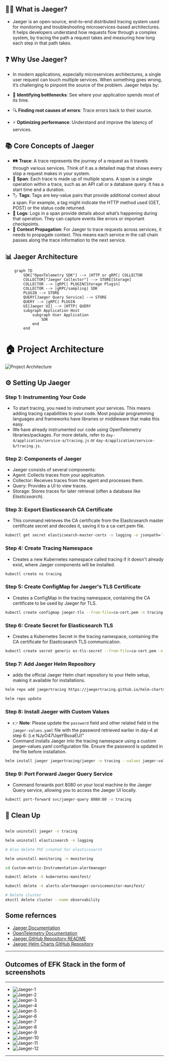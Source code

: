 ## 🕵️‍♂️ What is Jaeger?
- Jaeger is an open-source, end-to-end distributed tracing system used for monitoring and troubleshooting microservices-based architectures. It helps developers understand how requests flow through a complex system, by tracing the path a request takes and measuring how long each step in that path takes.

## ❓ Why Use Jaeger?
- In modern applications, especially microservices architectures, a single user request can touch multiple services. When something goes wrong, it’s challenging to pinpoint the source of the problem. Jaeger helps by:

- 🐢 **Identifying bottlenecks**: See where your application spends most of its time.
- 🔍 **Finding root causes of errors**: Trace errors back to their source.
- ⚡ **Optimizing performance**: Understand and improve the latency of services.


## 📚 Core Concepts of Jaeger

- 🛤️ **Trace**: A trace represents the journey of a request as it travels through various services. Think of it as a detailed map that shows every stop a request makes in your system.
- 📏 **Span**: Each trace is made up of multiple spans. A span is a single operation within a trace, such as an API call or a database query. It has a start time and a duration.
- 🏷️ **Tags**: Tags are key-value pairs that provide additional context about a span. For example, a tag might indicate the HTTP method used (GET, POST) or the status code returned.
- 📝 **Logs**: Logs in a span provide details about what’s happening during that operation. They can capture events like errors or important checkpoints.
- 🔗 **Context Propagation**: For Jaeger to trace requests across services, it needs to propagate context. This means each service in the call chain passes along the trace information to the next service.

## 📊 Jaeger Architecture

```mermaid
    graph TD
        SDK["OpenTelemetry SDK"] --> |HTTP or gRPC| COLLECTOR
        COLLECTOR["Jaeger Collector"] --> STORE[Storage]
        COLLECTOR --> |gRPC| PLUGIN[Storage Plugin]
        COLLECTOR --> |gRPC/sampling| SDK
        PLUGIN --> STORE
        QUERY[Jaeger Query Service] --> STORE
        QUERY --> |gRPC| PLUGIN
        UI[Jaeger UI] --> |HTTP| QUERY
        subgraph Application Host
            subgraph User Application
                SDK
            end
        end
```

# 🏠 Project Architecture
![Project Architecture](images/architecture.gif)

## ⚙️ Setting Up Jaeger

### Step 1: Instrumenting Your Code
- To start tracing, you need to instrument your services. This means adding tracing capabilities to your code. Most popular programming languages and frameworks have libraries or middleware that make this easy.
- We have already instrumented our code using OpenTelemetry libraries/packages. For more details, refer to `day-4/application/service-a/tracing.js` or `day-4/application/service-b/tracing.js`.


### Step 2: Components of Jaeger
- Jaeger consists of several components:
- Agent: Collects traces from your application.
- Collector: Receives traces from the agent and processes them.
- Query: Provides a UI to view traces.
- Storage: Stores traces for later retrieval (often a database like *Elasticsearch*).


### Step 3: Export Elasticsearch CA Certificate
- This command retrieves the CA certificate from the Elasticsearch master certificate secret and decodes it, saving it to a ca-cert.pem file.
```bash
kubectl get secret elasticsearch-master-certs -n logging -o jsonpath='{.data.ca\.crt}' | base64 --decode > ca-cert.pem
```

### Step 4: Create Tracing Namespace
- Creates a new Kubernetes namespace called tracing if it doesn't already exist, where Jaeger components will be installed.
```bash
kubectl create ns tracing
```

### Step 5: Create ConfigMap for Jaeger's TLS Certificate
- Creates a ConfigMap in the tracing namespace, containing the CA certificate to be used by Jaeger for TLS.
```bash
kubectl create configmap jaeger-tls --from-file=ca-cert.pem -n tracing
```
### Step 6: Create Secret for Elasticsearch TLS
- Creates a Kubernetes Secret in the tracing namespace, containing the CA certificate for Elasticsearch TLS communication.
```bash
kubectl create secret generic es-tls-secret --from-file=ca-cert.pem -n tracing
```
### Step 7: Add Jaeger Helm Repository
- adds the official Jaeger Helm chart repository to your Helm setup, making it available for installations.
```bash
helm repo add jaegertracing https://jaegertracing.github.io/helm-charts

helm repo update
```

### Step 8: Install Jaeger with Custom Values
- 👉 **Note**: Please update the `password` field and other related field in the `jaeger-values.yaml` file with the password retrieved earlier in day-4 at step 6: (i.e NJyO47UqeYBsoaEU)"
-  Command installs Jaeger into the tracing namespace using a custom jaeger-values.yaml configuration file. Ensure the password is updated in the file before installation.
```bash
helm install jaeger jaegertracing/jaeger -n tracing --values jaeger-values.yaml
```
### Step 9: Port Forward Jaeger Query Service
- Command forwards port 8080 on your local machine to the Jaeger Query service, allowing you to access the Jaeger UI locally.
```bash
kubectl port-forward svc/jaeger-query 8080:80 -n tracing

```

## 🧼 Clean Up
```bash

helm uninstall jaeger -n tracing

helm uninstall elasticsearch -n logging

# Also delete PVC created for elasticsearch

helm uninstall monitoring -n monitoring

cd Custom-metric-Instrumentation-alertmanager

kubectl delete -k kubernetes-manifest/

kubectl delete -k alerts-alertmanager-servicemonitor-manifest/

# Delete cluster
eksctl delete cluster --name observability

```
## Some refernces

- [Jaeger Documentation](https://www.jaegertracing.io/docs/)
- [OpenTelemetry Documentation](https://opentelemetry.io/docs/)
- [Jaeger GitHub Repository README](https://github.com/jaegertracing/jaeger/blob/main/README.md)
- [Jaeger Helm Charts GitHub Repository](https://github.com/jaegertracing/helm-charts)

---

## Outcomes of EFK Stack in the form of screenshots

---

- ![Jaeger-1](./images/Jaeger-1.png)
- ![Jaeger-2](./images/Jaeger-2.png)
- ![Jaeger-3](./images/Jaeger-3.png)
- ![Jaeger-4](./images/Jaeger-4.png)
- ![Jaeger-5](./images/Jaeger-5.png)
- ![Jaeger-6](./images/Jaeger-6.png)
- ![Jaeger-7](./images/Jaeger-7.png)
- ![Jaeger-8](./images/Jaeger-8.png)
- ![Jaeger-9](./images/Jaeger-9.png)
- ![Jaeger-10](./images/Jaeger-10.png)
- ![Jaeger-11](./images/Jaeger-11.png)
- ![Jaeger-12](./images/Jaeger-12.png)

---